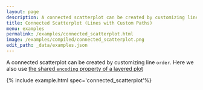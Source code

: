```yaml
---
layout: page
description: A connected scatterplot can be created by customizing line `order`.  Here we also use [the shared `encoding` property of a layered plot](layer.html)
title: Connected Scatterplot (Lines with Custom Paths)
menu: examples
permalink: /examples/connected_scatterplot.html
image: /examples/compiled/connected_scatterplot.png
edit_path: _data/examples.json
---
```


A connected scatterplot can be created by customizing line `order`.  Here we also use [the shared `encoding` property of a layered plot](layer.html)

{% include example.html spec='connected_scatterplot'%}
